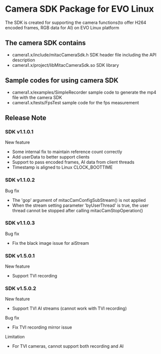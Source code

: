 # Camera SDK Package for EVO Linux
The SDK is created for supporting the camera functions(to offer H264 encoded frames, RGB data for AI) on EVO Linux platform

## The camera SDK contains
* camera1.x/include/mitacCameraSdk.h SDK header file including the API description
* camera1.x/project/libMitacCameraSdk.so SDK library

## Sample codes for using camera SDK
* camera1.x/examples/SimpleRecorder sample code to generate the mp4 file with the camera SDK
* camera1.x/tests/FpsTest sample code for the fps measurement

## Release Note
### SDK v1.1.0.1
New feature
* Some internal fix to maintain reference count correctly
* Add userData to better support clients
* Support to pass encoded frames, AI data from client threads
* Timestamp is aligned to Linux CLOCK_BOOTTIME

### SDK v1.1.0.2
Bug fix
* The 'gop' argument of mitacCamConfigSubStream() is not applied
* When the stream setting parameter 'byUserThread' is true, the user thread cannot be stopped after calling mitacCamStopOperation()

### SDK v1.1.0.3
Bug fix
* Fix the black image issue for aiStream

### SDK v1.5.0.1
New feature
* Support TVI recording

### SDK v1.5.0.2
New feature
* Support TVI AI streams (cannot work with TVI recording)

Bug fix
* Fix TVI recording mirror issue

Limitation
* For TVI cameras, cannot support both recording and AI

